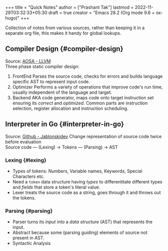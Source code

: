 +++
title = "Quick Notes"
author = ["Prashant Tak"]
lastmod = 2022-11-29T03:32:33+05:30
draft = true
creator = "Emacs 28.2 (Org mode 9.6 + ox-hugo)"
+++

Collection of notes from various sources, rather than keeping it in a separate org file, this makes it handy for global lookups.


## Compiler Design {#compiler-design}

Source: [AOSA - LLVM](http://aosabook.org/en/llvm.html) <br />
Three phase static compiler design:

1.  FrontEnd
    Parses the source code, checks for errors and builds language specific AST to represent input code.
2.  Optimizer
    Performs a variety of operations that improve code's run time, usually independent of the language and target.
3.  Backend
    AKA code generator, maps code onto target instruction set ensuring its _correct_ and _optimized_. Common parts are instruction selection, register allocation and instruction scheduling.


## Interpreter in Go {#interpreter-in-go}

Source: [Github - Jablonskidev](https://github.com/jablonskidev/writing-an-interpreter-in-go)
Change representation of source code twice before evaluation <br />
  Source code — (Lexing) &rarr; Tokens — (Parsing) &rarr; AST


### Lexing {#lexing}

-   Types of tokens: Numbers, Variable names, Keywords, Special Characters etc.
-   Need a `token` data structure having _types_ to differentitate different types and _fields_ that store a token's literal value.
-   Lexer treats the source code as a string, goes through it and throws out the tokens.


### Parsing {#parsing}

-   Parser turns its _input_ into a _data structure_ (AST) that represents the input.
-   Abstract because some (parsing guiding) elements of source not present in AST.
-   Syntactic Analysis
